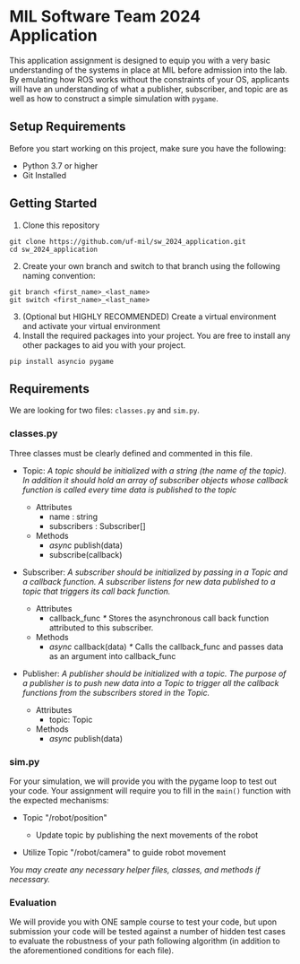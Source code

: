 # MIL Software Team 2024 Application
This application assignment is designed to equip you with a very basic understanding of the systems in place at MIL before admission into the lab. By emulating how ROS works without the constraints of your OS, applicants will have an understanding of what a publisher, subscriber, and topic are as well as how to construct a simple simulation with ```pygame```.

## Setup Requirements
Before you start working on this project, make sure you have the following:
- Python 3.7 or higher
- Git Installed

## Getting Started
1. Clone this repository
```
git clone https://github.com/uf-mil/sw_2024_application.git
cd sw_2024_application
```
2. Create your own branch and switch to that branch using the following naming convention:
```
git branch <first_name>_<last_name>
git switch <first_name>_<last_name>
```
3. (Optional but HIGHLY RECOMMENDED) Create a virtual environment and activate your virtual environment
4. Install the required packages into your project. You are free to install any other packages to aid you with your project.
```
pip install asyncio pygame
```

## Requirements
We are looking for two files: ```classes.py``` and ```sim.py```. 

### classes.py
Three classes must be clearly defined and commented in this file.
- Topic: _A topic should be initialized with a string (the name of the topic). In addition it should hold an array of subscriber objects whose callback function is called every time data is published to the topic_
   - Attributes
     - name : string
     - subscribers : Subscriber[]
   - Methods
     - _async_ publish(data)
     - subscribe(callback)

- Subscriber: _A subscriber should be initialized by passing in a Topic and a callback function. A subscriber listens for new data published to a topic that triggers its call back function._
    - Attributes
      - callback_func _*_ Stores the asynchronous call back function attributed to this subscriber.
    - Methods
      - _async_ callback(data) _*_ Calls the callback_func and passes data as an argument into callback_func

- Publisher: _A publisher should be initialized with a topic. The purpose of a publisher is to push new data into a Topic to trigger all the callback functions from the subscribers stored in the Topic._
  - Attributes
    - topic: Topic
  - Methods
    - _async_ publish(data)

### sim.py
For your simulation, we will provide you with the pygame loop to test out your code. Your assignment will require you to fill in the ```main()``` function with the expected mechanisms:
- Topic "/robot/position"

  - Update topic by publishing the next movements of the robot

- Utilize Topic "/robot/camera" to guide robot movement

_You may create any necessary helper files, classes, and methods if necessary._

### Evaluation

We will provide you with ONE sample course to test your code, but upon submission your code will be tested against a number of hidden test cases to evaluate the robustness of your path following algorithm (in addition to the aforementioned conditions for each file).
